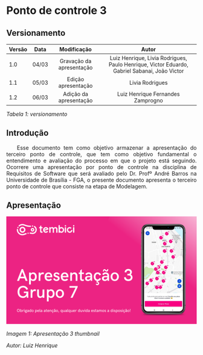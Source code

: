# Ponto de controle 3

## Versionamento

| Versão | Data | Modificação | Autor |
|-|-|:-:|:-:|
| 1.0 | 04/03 | Gravação da apresentação | Luiz Henrique, Livia Rodrigues, Paulo Henrique, Victor Eduardo, Gabriel Sabanai, João Victor |
| 1.1 | 05/03 | Edição apresentação | Livia Rodrigues |
| 1.2 | 06/03 | Adição da apresentação | Luiz Henrique Fernandes Zamprogno |

*Tabela 1: versionamento*

## Introdução

<p align="justify">&emsp;&emsp;Esse documento tem como objetivo armazenar a apresentação do terceiro ponto de controle, que tem como objetivo fundamental o entendimento e avaliação do processo em que o projeto está seguindo. Ocorrere uma apresentação por ponto de controle na disciplina de Requisitos de Software que será avaliado pelo Dr. Profº André Barros na Universidade de Brasília - FGA, o presente documento apresenta o terceiro ponto de controle que consiste na etapa de Modelagem.</P>

## Apresentação

[![Apresentação 3](../assets/apresentacoes/AP3.png)](https://www.youtube.com/watch?v=pvnyCSAoeus)

*Imagem 1: Apresentação 3 thumbnail*

*Autor: Luiz Henrique*